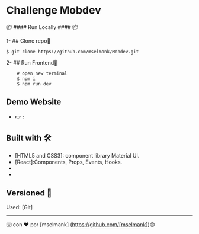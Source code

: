 # Challenge Mobdev

📦  #### Run Locally ####  📦
                                                              
1- ## Clone repo🚀

    $ git clone https://github.com/mselmank/Mobdev.git
 
2- ## Run Frontend🚀          
          
        # open new terminal
        $ npm i
        $ npm run dev  
                  
## Demo Website
 
  *  👉  :          

## Built with 🛠️

* [HTML5 and CSS3]: component library Material UI.
* [React]:Components, Props, Events, Hooks.
* [Development]: ESLint,Babel,Git,Github.
* [Deployment]: Vercel
  

## Versioned 📌

Used: [Git]

---
⌨️ con ❤️ por [mselmank] (https://github.com/[mselmank])😊


